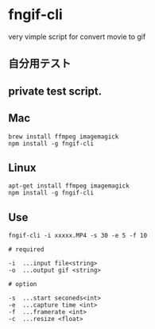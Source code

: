 # fngif-cli

very vimple script for convert movie to gif

## 自分用テスト
## private test script.

## Mac
```
brew install ffmpeg imagemagick
npm install -g fngif-cli
```

## Linux
```
apt-get install ffmpeg imagemagick
npm install -g fngif-cli

```

## Use
```
fngif-cli -i xxxxx.MP4 -s 30 -e 5 -f 10

# required

-i  ...input file<string>
-o  ...output gif <string>

# option

-s  ...start seconeds<int>
-e  ...capture time <int>
-f  ...framerate <int>
-c  ...resize <float>

```
